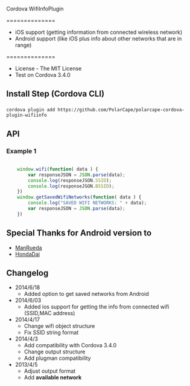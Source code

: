 Cordova WifiInfoPlugin

==============

* iOS support (getting information from connected wireless network)
* Android support (like iOS plus info about other networks that are in range)

==============

* License - The MIT License
* Test on Cordova 3.4.0


Install Step (Cordova CLI)
--------------------------

### 
	cordova plugin add https://github.com/PolarCape/polarcape-cordova-plugin-wifiinfo

API
-----

### Example 1
```javascript
    
    window.wifi(function( data ) {
        var responseJSON = JSON.parse(data);
        console.log(responseJSON.SSID);
        console.log(responseJSON.BSSID);
    })
    window.getSavedWifiNetworks(function( data ) {
        console.log("SAVED WIFI NETWORKS: " + data);
        var responseJSON = JSON.parse(data);
    })


```

Special Thanks for Android version to
-----

* [ManRueda](https://github.com/ManRueda/org.apache.cordova.wifiinfo)
* [HondaDai](https://github.com/HondaDai/PhoneGap-WifiInfoPlugin)



Changelog
-----
* 2014/6/18
  * Added option to get saved networks from Android 
* 2014/6/03
  * Added ios support for getting the info from connected wifi (SSID,MAC address)
* 2014/4/17 
  * Change wifi object structure
  * Fix SSID string format
* 2014/4/3 
  * Add compatibility with Cordova 3.4.0
  * Change output structure
  * Add plugman compatibility
* 2013/4/5 
  * Adjust output format
  * Add **available network**
